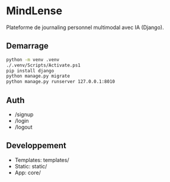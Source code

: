 MindLense
============

Plateforme de journaling personnel multimodal avec IA (Django).

Demarrage
---------

```bash
python -m venv .venv
./.venv/Scripts/Activate.ps1
pip install django
python manage.py migrate
python manage.py runserver 127.0.0.1:8010
```

Auth
----
- /signup
- /login
- /logout

Developpement
-------------
- Templates: templates/
- Static: static/
- App: core/


